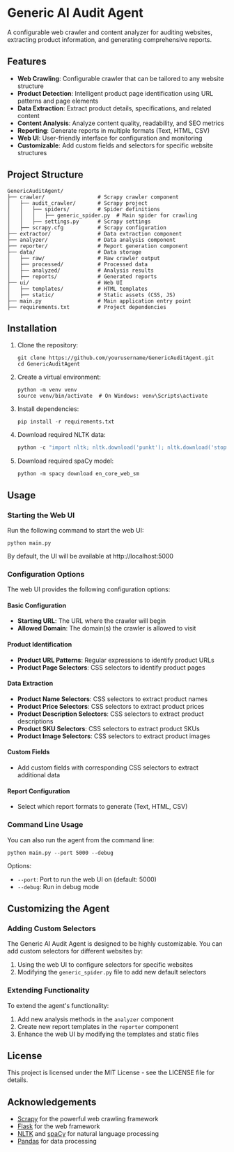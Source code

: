# Generic AI Audit Agent

A configurable web crawler and content analyzer for auditing websites, extracting product information, and generating comprehensive reports.

## Features

- **Web Crawling**: Configurable crawler that can be tailored to any website structure
- **Product Detection**: Intelligent product page identification using URL patterns and page elements
- **Data Extraction**: Extract product details, specifications, and related content
- **Content Analysis**: Analyze content quality, readability, and SEO metrics
- **Reporting**: Generate reports in multiple formats (Text, HTML, CSV)
- **Web UI**: User-friendly interface for configuration and monitoring
- **Customizable**: Add custom fields and selectors for specific website structures

## Project Structure

```
GenericAuditAgent/
├── crawler/                 # Scrapy crawler component
│   ├── audit_crawler/       # Scrapy project
│   │   ├── spiders/         # Spider definitions
│   │   │   ├── generic_spider.py  # Main spider for crawling
│   │   ├── settings.py      # Scrapy settings
│   ├── scrapy.cfg           # Scrapy configuration
├── extractor/               # Data extraction component
├── analyzer/                # Data analysis component
├── reporter/                # Report generation component
├── data/                    # Data storage
│   ├── raw/                 # Raw crawler output
│   ├── processed/           # Processed data
│   ├── analyzed/            # Analysis results
│   ├── reports/             # Generated reports
├── ui/                      # Web UI
│   ├── templates/           # HTML templates
│   ├── static/              # Static assets (CSS, JS)
├── main.py                  # Main application entry point
├── requirements.txt         # Project dependencies
```

## Installation

1. Clone the repository:

   ```
   git clone https://github.com/yourusername/GenericAuditAgent.git
   cd GenericAuditAgent
   ```

2. Create a virtual environment:

   ```
   python -m venv venv
   source venv/bin/activate  # On Windows: venv\Scripts\activate
   ```

3. Install dependencies:

   ```
   pip install -r requirements.txt
   ```

4. Download required NLTK data:

   ```python
   python -c "import nltk; nltk.download('punkt'); nltk.download('stopwords')"
   ```

5. Download required spaCy model:
   ```
   python -m spacy download en_core_web_sm
   ```

## Usage

### Starting the Web UI

Run the following command to start the web UI:

```
python main.py
```

By default, the UI will be available at http://localhost:5000

### Configuration Options

The web UI provides the following configuration options:

#### Basic Configuration

- **Starting URL**: The URL where the crawler will begin
- **Allowed Domain**: The domain(s) the crawler is allowed to visit

#### Product Identification

- **Product URL Patterns**: Regular expressions to identify product URLs
- **Product Page Selectors**: CSS selectors to identify product pages

#### Data Extraction

- **Product Name Selectors**: CSS selectors to extract product names
- **Product Price Selectors**: CSS selectors to extract product prices
- **Product Description Selectors**: CSS selectors to extract product descriptions
- **Product SKU Selectors**: CSS selectors to extract product SKUs
- **Product Image Selectors**: CSS selectors to extract product images

#### Custom Fields

- Add custom fields with corresponding CSS selectors to extract additional data

#### Report Configuration

- Select which report formats to generate (Text, HTML, CSV)

### Command Line Usage

You can also run the agent from the command line:

```
python main.py --port 5000 --debug
```

Options:

- `--port`: Port to run the web UI on (default: 5000)
- `--debug`: Run in debug mode

## Customizing the Agent

### Adding Custom Selectors

The Generic AI Audit Agent is designed to be highly customizable. You can add custom selectors for different websites by:

1. Using the web UI to configure selectors for specific websites
2. Modifying the `generic_spider.py` file to add new default selectors

### Extending Functionality

To extend the agent's functionality:

1. Add new analysis methods in the `analyzer` component
2. Create new report templates in the `reporter` component
3. Enhance the web UI by modifying the templates and static files

## License

This project is licensed under the MIT License - see the LICENSE file for details.

## Acknowledgements

- [Scrapy](https://scrapy.org/) for the powerful web crawling framework
- [Flask](https://flask.palletsprojects.com/) for the web framework
- [NLTK](https://www.nltk.org/) and [spaCy](https://spacy.io/) for natural language processing
- [Pandas](https://pandas.pydata.org/) for data processing
